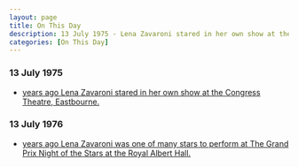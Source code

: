 ```yaml
---
layout: page
title: On This Day
description: 13 July 1975 - Lena Zavaroni stared in her own show at the Congress Theatre, Eastbourne. 13 July 1976 - Lena Zavaroni was one of many stars to perform at The Grand Prix Night of the Stars at the Royal Albert Hall.
categories: [On This Day]
---
```


### 13 July 1975
* [<span id="age1"></span> years ago Lena Zavaroni stared in her own show at the Congress Theatre, Eastbourne.](/theatre/the%20lena%20zavaroni%20show/1975/07/13/the-lena-zavaroni-show.html)

### 13 July 1976
* [<span id="age2"></span> years ago Lena Zavaroni was one of many stars to perform at The Grand Prix Night of the Stars at the Royal Albert Hall.](/bbc%20one/1976/07/15/the-grand-prix-night-of-the-stars.html)

<!-- Script for calculating number of years ago -->
<script>
var dob = '19750713';
var year = Number(dob.substr(0, 4));
var month = Number(dob.substr(4, 2)) - 1;
var day = Number(dob.substr(6, 2));
var today = new Date();
var age1 = today.getFullYear() - year;
if (today.getMonth() < month || (today.getMonth() == month && today.getDate() < day)) {
age1--;
}
document.getElementById("age1").innerHTML=age1;

var dob = '19760713';
var year = Number(dob.substr(0, 4));
var month = Number(dob.substr(4, 2)) - 1;
var day = Number(dob.substr(6, 2));
var today = new Date();
var age2 = today.getFullYear() - year;
if (today.getMonth() < month || (today.getMonth() == month && today.getDate() < day)) {
age2--;
}
document.getElementById("age2").innerHTML=age2;
</script>

